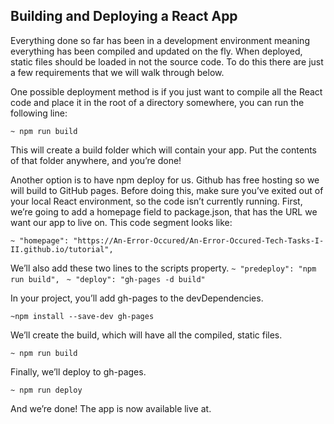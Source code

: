 ## Building and Deploying a React App
Everything done so far has been in a development environment meaning everything has been compiled and updated on the fly. When deployed, static files should be loaded in not the source code. To do this there are just a few requirements that we will walk through below.

One possible deployment method is if you just want to compile all the React code and place it in the root of a directory somewhere, you can run the following line:
 
 `~ npm run build `

   
This will create a build folder which will contain your app. Put the contents of that folder anywhere, and you’re done!

Another option is to have npm deploy for us. Github has free hosting so we will build to GitHub pages. Before doing this, make sure you’ve exited out of your local React environment, so the code isn’t currently running. First, we’re going to add a homepage field to package.json, that has the URL we want our app to live on. This code segment looks like:
 
 `~ "homepage": "https://An-Error-Occured/An-Error-Occured-Tech-Tasks-I-II.github.io/tutorial", `
 
We’ll also add these two lines to the scripts property.
 `~ "predeploy": "npm run build", `
 `~ "deploy": "gh-pages -d build" `

In your project, you’ll add gh-pages to the devDependencies.

`~npm install --save-dev gh-pages`
 
We’ll create the build, which will have all the compiled, static files.

`~ npm run build `

Finally, we’ll deploy to gh-pages.

`~ npm run deploy `

And we’re done! The app is now available live at.
 
